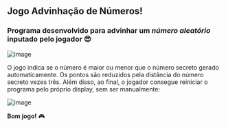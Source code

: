 ## Jogo Advinhação de Números!

### Programa desenvolvido para advinhar um _*número aleatório*_ inputado pelo jogador 😎

![image](https://user-images.githubusercontent.com/99375624/159600756-57bc6312-a6ff-4ec0-9fa8-815114ecc1e9.png)

O jogo indica se o número é maior ou menor que o número secreto gerado automaticamente. Os pontos são reduzidos pela distância do número secreto vezes três. Além disso, ao final, o jogador consegue reiniciar o programa pelo próprio display, sem ser manualmente:

![image](https://user-images.githubusercontent.com/99375624/159601130-cb1b1df1-785f-4087-913b-197618c8c471.png)

__Bom jogo!__ 🎮
